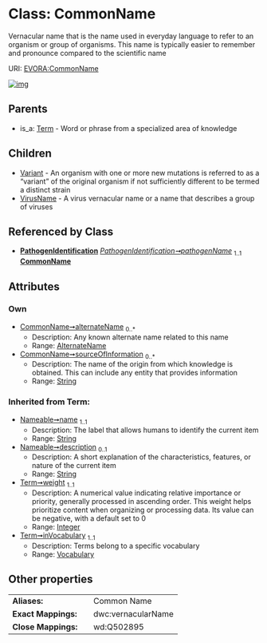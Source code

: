 
# Class: CommonName

Vernacular name that is the name used in everyday language to refer to an organism or group of organisms. This name is typically easier to remember and pronounce compared to the scientific name

URI: [EVORA:CommonName](https://evora-project.eu/CommonName)


[![img](https://yuml.me/diagram/nofunky;dir:TB/class/[Vocabulary],[VirusName],[Variant],[Term],[PathogenIdentification],[AlternateName]<alternateName%200..*-++[CommonName&#124;sourceOfInformation:string%20*;weight(i):integer;name(i):string;description(i):string%20%3F],[PathogenIdentification]++-%20pathogenName%201..1>[CommonName],[CommonName]^-[VirusName],[CommonName]^-[Variant],[Term]^-[CommonName],[AlternateName])](https://yuml.me/diagram/nofunky;dir:TB/class/[Vocabulary],[VirusName],[Variant],[Term],[PathogenIdentification],[AlternateName]<alternateName%200..*-++[CommonName&#124;sourceOfInformation:string%20*;weight(i):integer;name(i):string;description(i):string%20%3F],[PathogenIdentification]++-%20pathogenName%201..1>[CommonName],[CommonName]^-[VirusName],[CommonName]^-[Variant],[Term]^-[CommonName],[AlternateName])

## Parents

 *  is_a: [Term](Term.md) - Word or phrase from a specialized area of knowledge

## Children

 * [Variant](Variant.md) - An organism with one or more new mutations is referred to as a “variant” of the original organism if not sufficiently different to be termed a distinct strain
 * [VirusName](VirusName.md) - A virus vernacular name or a name that describes a group of viruses

## Referenced by Class

 *  **[PathogenIdentification](PathogenIdentification.md)** *[PathogenIdentification➞pathogenName](PathogenIdentification_pathogenName.md)*  <sub>1..1</sub>  **[CommonName](CommonName.md)**

## Attributes


### Own

 * [CommonName➞alternateName](CommonName_alternateName.md)  <sub>0..\*</sub>
     * Description: Any known alternate name related to this name
     * Range: [AlternateName](AlternateName.md)
 * [CommonName➞sourceOfInformation](CommonName_sourceOfInformation.md)  <sub>0..\*</sub>
     * Description: The name of the origin from which knowledge is obtained. This can include any entity that provides information
     * Range: [String](types/String.md)

### Inherited from Term:

 * [Nameable➞name](Nameable_name.md)  <sub>1..1</sub>
     * Description: The label that allows humans to identify the current item
     * Range: [String](types/String.md)
 * [Nameable➞description](Nameable_description.md)  <sub>0..1</sub>
     * Description: A short explanation of the characteristics, features, or nature of the current item
     * Range: [String](types/String.md)
 * [Term➞weight](Term_weight.md)  <sub>1..1</sub>
     * Description: A numerical value indicating relative importance or priority, generally processed in ascending order. This weight helps prioritize content when organizing or processing data. Its value can be negative, with a default set to 0
     * Range: [Integer](types/Integer.md)
 * [Term➞inVocabulary](Term_inVocabulary.md)  <sub>1..1</sub>
     * Description: Terms belong to a specific vocabulary
     * Range: [Vocabulary](Vocabulary.md)

## Other properties

|  |  |  |
| --- | --- | --- |
| **Aliases:** | | Common Name |
| **Exact Mappings:** | | dwc:vernacularName |
| **Close Mappings:** | | wd:Q502895 |